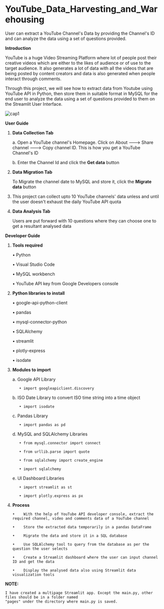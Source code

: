 # YouTube_Data_Harvesting_and_Warehousing
User can extract a YouTube Channel's Data by providing the Channel's ID and can analyze the data using a set of questions provided.

**Introduction**
	
YouTube is a huge Video Streaming Platform where lot of people post their creative videos which are either to the likes of audience or of use to the target audience. It also generates a lot of data with all the videos that are being posted by content creators and data is also generated when people interact through comments. 

Through this project, we will see how to extract data from Youtube using YouTube API in Python, then store them in suitable format in MySQL for the end user to analyze the data using a set of questions provided to them on the Streamlit User Interface.

![cap1](https://github.com/Abinaya-Ganesh/YouTube_Data_Harvesting_and_Warehousing/assets/162968618/891be83c-f1cd-47f7-91cb-e433b3fb1a14)


**User Guide**

1. **Data Collection Tab**

      a. Open a YouTube channel's Homepage. Click on About ---> Share channel ---> Copy channel ID. This is how you get a YouTube Channel's ID
   
      b. Enter the Channel Id and click the **Get data** button

3. **Data Migration Tab**

      To Migrate the channel date to MySQL and store it, click the **Migrate data** button

4. This project can collect upto 10 YouTube channels' data unless and until the user doesn't exhaust the daily YouTube API quota

5. **Data Analysis Tab**

      Users are put forward with 10 questions where they can choose one to get a resultant analysed data
   

**Developer Guide**

1. **Tools required**
         
      •	 Python
   
      •	 Visual Studio Code
    
      •	 MySQL workbench
   
      •	 YouTube API key from Google Developers console


2. **Python libraries to install**
   
      •	google-api-python-client
   
      •	pandas
   
      •	mysql-connector-python
   
      •	SQLAlchemy
   
      •	streamlit

      •	plotly-express

      •	isodate

3. **Modules to import**
   
      a. Google API Library
   
          •	import googleapiclient.discovery

      b. ISO Date Library to convert ISO time string into a time object
   
          •	import isodate

      c. Pandas Library
   
          •	import pandas as pd

      d. MySQL and SQLAlchemy Libraries
   
          •	from mysql.connector import connect
   
          •	from urllib.parse import quote
   
          •	from sqlalchemy import create_engine
   
          •	import sqlalchemy

      e. UI Dashboard Libraries
   
          •	import streamlit as st
   
          •	import plotly.express as px

4. **Process**
   
       •	With the help of YouTube API developer console, extract the required channel, video and comments data of a YouTube channel

       •	Store the extracted data temporarily in a pandas DataFrame

       •	Migrate the data and store it in a SQL database

       •	Use SQLAlchemy tool to query from the database as per the question the user selects

       •	Create a Streamlit dashboard where the user can input channel ID and get the data

       •	Display the analysed data also using Streamlit data visualization tools

**NOTE:**

	I have created a multipage Streamlit app. Except the main.py, other files should be in a folder named 
 	"pages" under the directory where main.py is saved.

   	










